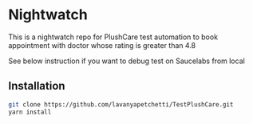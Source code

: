 # Nightwatch
This is a nightwatch repo for PlushCare test automation to book appointment with doctor whose rating is greater than 4.8

See below instruction if you want to debug test on Saucelabs from local 

## Installation
```bash
git clone https://github.com/lavanyapetchetti/TestPlushCare.git
yarn install
```
